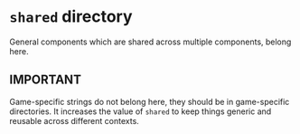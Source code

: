 # `shared` directory

General components which are shared across multiple components, belong here.

## IMPORTANT

Game-specific strings do not belong here, they should be in game-specific directories. It increases the value of `shared` to keep things generic and reusable across different contexts.
